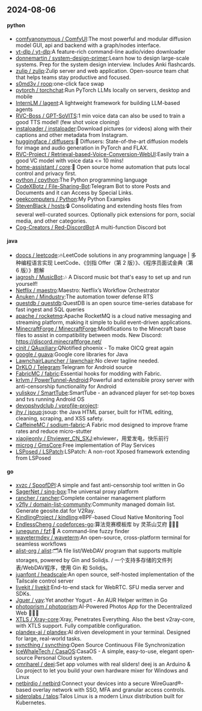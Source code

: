 ## 2024-08-06

#### python
* [comfyanonymous / ComfyUI](https://github.com/comfyanonymous/ComfyUI):The most powerful and modular diffusion model GUI, api and backend with a graph/nodes interface.
* [yt-dlp / yt-dlp](https://github.com/yt-dlp/yt-dlp):A feature-rich command-line audio/video downloader
* [donnemartin / system-design-primer](https://github.com/donnemartin/system-design-primer):Learn how to design large-scale systems. Prep for the system design interview. Includes Anki flashcards.
* [zulip / zulip](https://github.com/zulip/zulip):Zulip server and web application. Open-source team chat that helps teams stay productive and focused.
* [s0md3v / roop](https://github.com/s0md3v/roop):one-click face swap
* [pytorch / torchchat](https://github.com/pytorch/torchchat):Run PyTorch LLMs locally on servers, desktop and mobile
* [InternLM / lagent](https://github.com/InternLM/lagent):A lightweight framework for building LLM-based agents
* [RVC-Boss / GPT-SoVITS](https://github.com/RVC-Boss/GPT-SoVITS):1 min voice data can also be used to train a good TTS model! (few shot voice cloning)
* [instaloader / instaloader](https://github.com/instaloader/instaloader):Download pictures (or videos) along with their captions and other metadata from Instagram.
* [huggingface / diffusers](https://github.com/huggingface/diffusers):🤗 Diffusers: State-of-the-art diffusion models for image and audio generation in PyTorch and FLAX.
* [RVC-Project / Retrieval-based-Voice-Conversion-WebUI](https://github.com/RVC-Project/Retrieval-based-Voice-Conversion-WebUI):Easily train a good VC model with voice data <= 10 mins!
* [home-assistant / core](https://github.com/home-assistant/core):🏡 Open source home automation that puts local control and privacy first.
* [python / cpython](https://github.com/python/cpython):The Python programming language
* [CodeXBotz / File-Sharing-Bot](https://github.com/CodeXBotz/File-Sharing-Bot):Telegram Bot to store Posts and Documents and it can Access by Special Links.
* [geekcomputers / Python](https://github.com/geekcomputers/Python):My Python Examples
* [StevenBlack / hosts](https://github.com/StevenBlack/hosts):🔒 Consolidating and extending hosts files from several well-curated sources. Optionally pick extensions for porn, social media, and other categories.
* [Cog-Creators / Red-DiscordBot](https://github.com/Cog-Creators/Red-DiscordBot):A multi-function Discord bot

#### java
* [doocs / leetcode](https://github.com/doocs/leetcode):🔥LeetCode solutions in any programming language | 多种编程语言实现 LeetCode、《剑指 Offer（第 2 版）》、《程序员面试金典（第 6 版）》题解
* [jagrosh / MusicBot](https://github.com/jagrosh/MusicBot):🎶 A Discord music bot that's easy to set up and run yourself!
* [Netflix / maestro](https://github.com/Netflix/maestro):Maestro: Netflix’s Workflow Orchestrator
* [Anuken / Mindustry](https://github.com/Anuken/Mindustry):The automation tower defense RTS
* [questdb / questdb](https://github.com/questdb/questdb):QuestDB is an open source time-series database for fast ingest and SQL queries
* [apache / rocketmq](https://github.com/apache/rocketmq):Apache RocketMQ is a cloud native messaging and streaming platform, making it simple to build event-driven applications.
* [MinecraftForge / MinecraftForge](https://github.com/MinecraftForge/MinecraftForge):Modifications to the Minecraft base files to assist in compatibility between mods. New Discord: https://discord.minecraftforge.net/
* [cinit / QAuxiliary](https://github.com/cinit/QAuxiliary):QNotified phoenix - To make OICQ great again
* [google / guava](https://github.com/google/guava):Google core libraries for Java
* [LawnchairLauncher / lawnchair](https://github.com/LawnchairLauncher/lawnchair):No clever tagline needed.
* [DrKLO / Telegram](https://github.com/DrKLO/Telegram):Telegram for Android source
* [FabricMC / fabric](https://github.com/FabricMC/fabric):Essential hooks for modding with Fabric.
* [krlvm / PowerTunnel-Android](https://github.com/krlvm/PowerTunnel-Android):Powerful and extensible proxy server with anti-censorship functionality for Android
* [yuliskov / SmartTube](https://github.com/yuliskov/SmartTube):SmartTube - an advanced player for set-top boxes and tvs running Android OS
* [devopshydclub / vprofile-project](https://github.com/devopshydclub/vprofile-project):
* [jhy / jsoup](https://github.com/jhy/jsoup):jsoup: the Java HTML parser, built for HTML editing, cleaning, scraping, and XSS safety.
* [CaffeineMC / sodium-fabric](https://github.com/CaffeineMC/sodium-fabric):A Fabric mod designed to improve frame rates and reduce micro-stutter
* [xiaojieonly / Ehviewer_CN_SXJ](https://github.com/xiaojieonly/Ehviewer_CN_SXJ):ehviewer，用爱发电，快乐前行
* [microg / GmsCore](https://github.com/microg/GmsCore):Free implementation of Play Services
* [LSPosed / LSPatch](https://github.com/LSPosed/LSPatch):LSPatch: A non-root Xposed framework extending from LSPosed

#### go
* [xvzc / SpoofDPI](https://github.com/xvzc/SpoofDPI):A simple and fast anti-censorship tool written in Go
* [SagerNet / sing-box](https://github.com/SagerNet/sing-box):The universal proxy platform
* [rancher / rancher](https://github.com/rancher/rancher):Complete container management platform
* [v2fly / domain-list-community](https://github.com/v2fly/domain-list-community):Community managed domain list. Generate geosite.dat for V2Ray.
* [KindlingProject / kindling](https://github.com/KindlingProject/kindling):eBPF-based Cloud Native Monitoring Tool
* [EndlessCheng / codeforces-go](https://github.com/EndlessCheng/codeforces-go):算法竞赛模板库 by 灵茶山艾府 💭💡🎈
* [junegunn / fzf](https://github.com/junegunn/fzf):🌸 A command-line fuzzy finder
* [wavetermdev / waveterm](https://github.com/wavetermdev/waveterm):An open-source, cross-platform terminal for seamless workflows
* [alist-org / alist](https://github.com/alist-org/alist):🗂️A file list/WebDAV program that supports multiple storages, powered by Gin and Solidjs. / 一个支持多存储的文件列表/WebDAV程序，使用 Gin 和 Solidjs。
* [juanfont / headscale](https://github.com/juanfont/headscale):An open source, self-hosted implementation of the Tailscale control server
* [livekit / livekit](https://github.com/livekit/livekit):End-to-end stack for WebRTC. SFU media server and SDKs.
* [Jguer / yay](https://github.com/Jguer/yay):Yet another Yogurt - An AUR Helper written in Go
* [photoprism / photoprism](https://github.com/photoprism/photoprism):AI-Powered Photos App for the Decentralized Web 🌈💎✨
* [XTLS / Xray-core](https://github.com/XTLS/Xray-core):Xray, Penetrates Everything. Also the best v2ray-core, with XTLS support. Fully compatible configuration.
* [plandex-ai / plandex](https://github.com/plandex-ai/plandex):AI driven development in your terminal. Designed for large, real-world tasks.
* [syncthing / syncthing](https://github.com/syncthing/syncthing):Open Source Continuous File Synchronization
* [IceWhaleTech / CasaOS](https://github.com/IceWhaleTech/CasaOS):CasaOS - A simple, easy-to-use, elegant open-source Personal Cloud system.
* [omriharel / deej](https://github.com/omriharel/deej):Set app volumes with real sliders! deej is an Arduino & Go project to let you build your own hardware mixer for Windows and Linux
* [netbirdio / netbird](https://github.com/netbirdio/netbird):Connect your devices into a secure WireGuard®-based overlay network with SSO, MFA and granular access controls.
* [siderolabs / talos](https://github.com/siderolabs/talos):Talos Linux is a modern Linux distribution built for Kubernetes.
